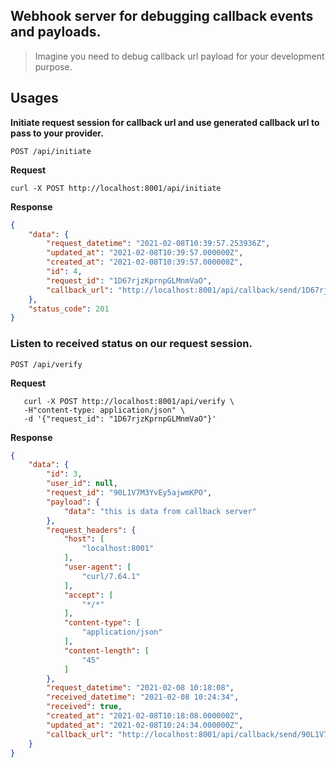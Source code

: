 ## Webhook server for debugging callback events and payloads.

> Imagine you need to debug callback url payload for your development purpose.



## Usages


**Initiate request session for callback url and use generated callback url to pass to your provider.**

`POST /api/initiate`


**Request**
```curl
curl -X POST http://localhost:8001/api/initiate

```


**Response**

```json
{
    "data": {
        "request_datetime": "2021-02-08T10:39:57.253936Z",
        "updated_at": "2021-02-08T10:39:57.000000Z",
        "created_at": "2021-02-08T10:39:57.000000Z",
        "id": 4,
        "request_id": "1D67rjzKprnpGLMnmVaO",
        "callback_url": "http://localhost:8001/api/callback/send/1D67rjzKprnpGLMnmVaO"
    },
    "status_code": 201
}
```

### Listen to received status on our request session.


`POST /api/verify`

**Request**

```curl
   curl -X POST http://localhost:8001/api/verify \
   -H"content-type: application/json" \
   -d '{"request_id": "1D67rjzKprnpGLMnmVaO"}'

```


**Response**


```json
{
    "data": {
        "id": 3,
        "user_id": null,
        "request_id": "90L1V7M3YvEy5ajwmKPO",
        "payload": {
            "data": "this is data from callback server"
        },
        "request_headers": {
            "host": [
                "localhost:8001"
            ],
            "user-agent": [
                "curl/7.64.1"
            ],
            "accept": [
                "*/*"
            ],
            "content-type": [
                "application/json"
            ],
            "content-length": [
                "45"
            ]
        },
        "request_datetime": "2021-02-08 10:18:08",
        "received_datetime": "2021-02-08 10:24:34",
        "received": true,
        "created_at": "2021-02-08T10:18:08.000000Z",
        "updated_at": "2021-02-08T10:24:34.000000Z",
        "callback_url": "http://localhost:8001/api/callback/send/90L1V7M3YvEy5ajwmKPO"
    }
}
```